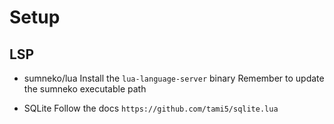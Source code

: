 # Setup

## LSP
- sumneko/lua
Install the `lua-language-server` binary
Remember to update the sumneko executable path

- SQLite
Follow the docs `https://github.com/tami5/sqlite.lua`
